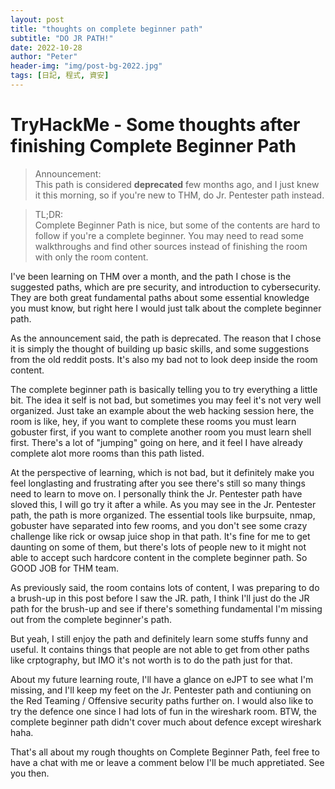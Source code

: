 ```yaml
---
layout: post
title: "thoughts on complete beginner path"
subtitle: "DO JR PATH!"
date: 2022-10-28
author: "Peter"
header-img: "img/post-bg-2022.jpg"
tags: [日記, 程式, 資安]
---
```


# TryHackMe - Some thoughts after finishing Complete Beginner Path

> Announcement:  
This path is considered **deprecated** few months ago, and I just knew it this morning, so if you're new to THM, do Jr. Pentester path instead.

> TL;DR:  
Complete Beginner Path is nice, but some of the contents are hard to follow if you're a complete beginner. You may need to read some walkthroughs and find other sources instead of finishing the room with only the room content.

I've been learning on THM over a month, and the path I chose is the suggested paths, which are pre security, and introduction to cybersecurity. They are both great fundamental paths about some essential knowledge you must know, but right here I would just talk about the complete beginner path.

As the announcement said, the path is deprecated. The reason that I chose it is simply the thought of building up basic skills, and some suggestions from the old reddit posts. It's also my bad not to look deep inside the room content. 

The complete beginner path is basically telling you to try everything a little bit. The idea it self is not bad, but sometimes you may feel it's not very well organized. Just take an example about the web hacking session here, the room is like, hey, if you want to complete these rooms you must learn gobuster first, if you want to complete another room you must learn shell first. There's a lot of "jumping" going on here, and it feel I have already complete alot more rooms than this path listed.

At the perspective of learning, which is not bad, but it definitely make you feel longlasting and frustrating after you see there's still so many things need to learn to move on. I personally think the Jr. Pentester path have sloved this, I will go try it after a while. As you may see in the Jr. Pentester path, the path is more organized. The essential tools like burpsuite, nmap, gobuster have separated into few rooms, and you don't see some crazy challenge like rick or owsap juice shop in that path. It's fine for me to get daunting on some of them, but there's lots of people new to it might not able to accept such hardcore content in the complete beginner path. So GOOD JOB for THM team.

As previously said, the room contains lots of content, I was preparing to do a brush-up in this post before I saw the JR. path, I think I'll just do the JR path for the brush-up and see if there's something fundamental I'm missing out from the complete beginner's path. 

But yeah, I still enjoy the path and definitely learn some stuffs funny and useful. It contains things that people are not able to get from other paths like crptography, but IMO it's not worth is to do the path just for that.

About my future learning route, I'll have a glance on eJPT to see what I'm missing, and I'll keep my feet on the Jr. Pentester path and contiuning on the Red Teaming / Offensive security paths further on. I would also like to try the defence one since I had lots of fun in the wireshark room. BTW, the complete beginner path didn't cover much about defence except wireshark haha.

That's all about my rough thoughts on Complete Beginner Path, feel free to have a chat with me or leave a comment below I'll be much appretiated. See you then.
